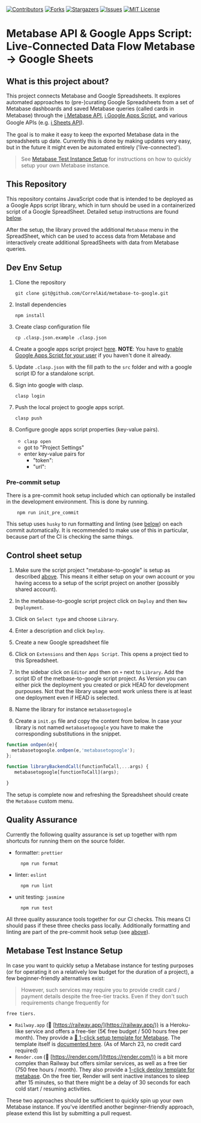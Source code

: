 [![Contributors][contributors-shield]][contributors-url]
[![Forks][forks-shield]][forks-url]
[![Stargazers][stars-shield]][stars-url]
[![Issues][issues-shield]][issues-url]
[![MIT License][license-shield]][license-url]

# Metabase API & Google Apps Script: Live-Connected Data Flow Metabase -> Google Sheets

## What is this project about?

This project connects Metabase and Google Spreadsheets. It explores
automated approaches to (pre-)curating Google Spreadsheets from a set of Metabase dashboards and
saved Metabase queries (called cards in Metabase) through the
[ℹ️ Metabase API](https://www.metabase.com/docs/latest/api-documentation),
[ℹ️ Google Apps Script](https://developers.google.com/apps-script), and various Google APIs
(e.g. [ℹ️ Sheets API](https://developers.google.com/sheets/api)).

The goal is to make it easy to keep the exported Metabase data in the spreadsheets up date.
Currently this is done by making updates very easy, but in the future it might even be automated entirely ('live-connected').

> See [Metabase Test Instance Setup](#metabase-test-instance-setup) for instructions on how to quickly setup your own Metabase instance.

## This Repository

This repository contains JavaScript code that is intended to be deployed as a Google Apps script library, which in turn should be used in a containerized script of a Google SpreadSheet. Detailed setup instructions are found [below](#control-sheet-setup).

After the setup, the library proved the additional `Metabase` menu in the SpreadSheet, which can be used to access data from Metabase and interactively create additional SpreadSheets with data from Metabase queries.

## Dev Env Setup

1.  Clone the repository

        git clone git@github.com/CorrelAid/metabase-to-google.git

1.  Install dependencies

        npm install

1.  Create clasp configuration file

        cp .clasp.json.example .clasp.json

1.  Create a google apps script project [here](https://script.google.com/home). **NOTE**: You have to [enable Google Apps Script for your user](https://script.google.com/home/usersettings) if you haven't done it already.

1.  Update `.clasp.json` with the fill path to the `src` folder and with a google script ID for a
    standalone script.

1.  Sign into google with clasp.

        clasp login

1.  Push the local project to google apps script.

        clasp push

1.  Configure google apps script properties (key-value pairs).

    - `clasp open`
    - got to "Project Settings"
    - enter key-value pairs for
      - "token": <your metabase session token>
      - "url": <url of the metabase instance>

### Pre-commit setup

There is a pre-commit hook setup included which can optionally be installed in the development
environment. This is done by running.

        npm run init_pre_commit

This setup uses `husky` to run formatting and linting (see [below](#quality-assurance)) on each
commit automatically. It is recommended to make use of this in particular, because part of the
CI is checking the same things.

## Control sheet setup

1. Make sure the script project "metabase-to-google" is setup as described [above](#dev-env-setup).
   This means it either setup on your own account or you having access to a setup of the script project on
   another (possibly shared account).

1. In the metabase-to-google script project click on `Deploy` and then `New Deployment`.

1. Click on `Select type` and choose `Library`.

1. Enter a description and click `Deploy`.

1. Create a new Google spreadsheet file

1. Click on `Extensions` and then `Apps Script`. This opens a project tied to this Spreadsheet.

1. In the sidebar click on `Editor` and then on `+` next to `Library`. Add the script ID of the metbase-to-google
   script project. As Version you can either pick the deployment you created or pick HEAD for development purpouses.
   Not that the library usage wont work unless there is at least one deployment even if HEAD is selected.

1. Name the library for instance `metabasetogoogle`

1. Create a `init.gs` file and copy the content from below. In case your library is not named
   `metabasetogoogle` you have to make the corresponding substitutions in the snippet.

```JavaScript
function onOpen(e){
  metabasetogoogle.onOpen(e,'metabasetogoogle');
};

function libraryBackendCall(functionToCall,...args) {
   metabasetogoogle[functionToCall](args);

}
```

The setup is complete now and refreshing the Spreadsheet should create the `Metabase` custom
menu.

## Quality Assurance

Currently the following quality assurance is set up together with npm shortcuts for running
them on the source folder.

- formatter: `prettier`

        npm run format

- linter: `eslint`

        npm run lint

- unit testing: `jasmine`

        npm run test

All three quality assurance tools together for our CI checks. This means CI should pass if
these three checks pass locally. Additionally formatting and linting are part of the pre-commit hook
setup (see [above](#pre-commit-setup)).

## Metabase Test Instance Setup

In case you want to quickly setup a Metabase instance for testing purposes (or for operating it on a relatively low budget for the duration of a project), a few beginner-friendly alternatives exist:

> However, such services may require you to provide credit card / payment details despite the free-tier tracks. Even if they don't such requirements change frequently for

    free tiers.

- `Railway.app` (🔗 [https://railway.app/](https://railway.app/)) is a Heroku-like service and offers a free-tier (5€ free budget / 500 hours free per month). They provide a [🔗 1-click setup template for Metabase](https://railway.app/new/template/L22H6p). The template itself is [documented here](https://railway.app/template/L22H6p). (As of March 23, no credit card required)
- `Render.com` (🔗 [https://render.com/](https://render.com/)) is a bit more complex than Railway but offers similar services, as well as a free tier (750 free hours / month). They also provide a [1-click deploy template for metabase](https://render.com/docs/deploy-metabase). On the free tier, Render will sent inactive instances to sleep after 15 minutes, so that there might be a delay of 30 seconds for each cold start / resuming activities.

These two approaches should be sufficient to quickly spin up your own Metabase instance. If you've identified another beginner-friendly approach, please extend this list by submitting a pull request.

[contributors-shield]: https://img.shields.io/github/contributors/CorrelAid/metabase-to-google.svg?style=for-the-badge
[contributors-url]: https://github.com/CorrelAid/metabase-to-google/graphs/contributors
[forks-shield]: https://img.shields.io/github/forks/CorrelAid/metabase-to-google.svg?style=for-the-badge
[forks-url]: https://github.com/CorrelAid/metabase-to-google/network/members
[stars-shield]: https://img.shields.io/github/stars/CorrelAid/metabase-to-google.svg?style=for-the-badge
[stars-url]: https://github.com/CorrelAid/metabase-to-google/stargazers
[issues-shield]: https://img.shields.io/github/issues/CorrelAid/metabase-to-google.svg?style=for-the-badge
[issues-url]: https://github.com/CorrelAid/metabase-to-google/issues
[license-shield]: https://img.shields.io/github/license/CorrelAid/metabase-to-google.svg?style=for-the-badge
[license-url]: https://github.com/CorrelAid/metabase-to-google/blob/master/LICENSE
